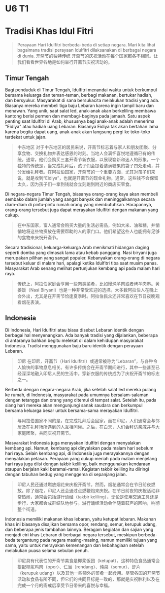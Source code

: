 # U6 T1

# Tradisi Khas Idul Fitri

> Perayaan Hari Idulfitri berbeda-beda di setiap negara. Mari kita lihat bagaimana tradisi perayaan Idulfitri dilaksanakan di berbagai negara di dunia.
> 开斋节的独特传统
> 开斋节的庆祝活动在每个国家都各不相同。让我们看看世界各地是如何举行开斋节庆祝活动的。

## Timur Tengah

Bagi penduduk di Timur Tengah, Idulfitri menandai waktu untuk berkumpul bersama keluarga dan teman-teman, berbagi makanan, bertukar hadiah, dan bersyukur. Masyarakat di sana bersukacita melakukan tradisi yang ada. Biasanya mereka membeli tiga baju Lebaran karena ingin tampil baru dan menawan. Yang unik, saat salat led, anak-anak akan berkeliling membawa kantong berisi permen dan membagi-baginya pada jamaah. Satu aspek penting saat Idulfitri di Arab, khususnya bagi anak-anak adalah menerima "Eidiya" atau hadiah uang Lebaran. Biasanya Eidiya tak akan bertahan lama karena begitu dapat uang, anak-anak akan langsung pergi ke toko-toko terdekat untuk jajan.

> 中东地区
> 对于中东地区的居民来说，开斋节标志着与家人和朋友团聚、分享食物、交换礼物并表达感恩的时刻。当地人会满怀喜悦地遵循已有的传统。通常，他们会购买三套开斋节新衣服，以展现崭新和迷人的形象。一个独特的传统是，当完成礼拜后，孩子们会提着装满糖果的袋子四处走动，并分发给礼拜者。在阿拉伯国家，开斋节的一个重要方面，尤其对孩子们来说，就是收到“Eidiya”，也就是开斋节的现金礼物。通常，这些钱不会保留太久，因为孩子们一拿到钱就会立刻跑到附近的商店买零食。

Di negara-negara Timur Tengah, biasanya orang-orang kaya akan membeli sembako dalam jumlah yang sangat banyak dan meninggalkannya secara diam-diam di pintu-pintu rumah orang yang membutuhkan. Harapannya, orang-orang tersebut juga dapat merayakan Idulfitri dengan makanan yang cukup.

> 在中东国家，富人通常会购买大量的生活必需品，例如大米、油和糖，并悄悄地将这些物资放在需要帮助的人的家门口。他们希望这些人也能拥有足够的食物来庆祝开斋节。

Secara tradisional, keluarga-keluarga Arab menikmati hidangan daging seperti domba yang dimasak lama atau kebab panggang. Nasi biryani juga merupakan pilihan yang sangat populer. Kebanyakan orang-orang di negara tersebut keluar di malam hari, apalagi ketika Idulfitri tiba saat musim panas. Masyarakat Arab senang melihat pertunjukan kembang api pada malam hari raya.

> 传统上，阿拉伯家庭会享用一些肉类菜肴，比如慢炖羊肉或者烤羊肉串。黄姜饭（Nasi Biryani）也是一种非常受欢迎的选择。大多数阿拉伯人在晚上会外出，尤其是在开斋节恰逢夏季时。阿拉伯民众还非常喜欢在节日夜晚观看烟花表演。

## Indonesia

Di Indonesia, Hari Idulfitri atau biasa disebut Lebaran identik dengan berbagai hal menyenangkan. Ada banyak tradisi yang dijalankan, beberapa di antaranya bahkan begitu melekat di dalam kehidupan masyarakat Indonesia. Tradisi menggunakan baju baru identik dengan perayaan Lebaran.

> 印尼
> 在印尼，开斋节（Hari Idulfitri）或通常被称为“Lebaran”，与各种令人愉快的事物息息相关。有许多传统会在开斋节期间进行，其中一些甚至已经深深地融入印尼人民的生活中。穿新衣服的传统成为了庆祝开斋节的标志之一。

Berbeda dengan negara-negara Arab, jika setelah salat led mereka pulang ke rumah, di Indonesia, masyarakat pada umumnya bersalam-salaman dengan tetangga dan orang yang ditemui di tempat salat. Setelah itu, pada siang hari mereka akan mengunjungi sanak saudara dan berkumpul bersama keluarga besar untuk bersama-sama merayakan Idulfitri.

> 与阿拉伯国家不同的是，在完成礼拜后会回家，而在印尼，人们通常会与邻居及在礼拜场所遇到的人互相问候。之后，在白天，人们会拜访亲戚并与大家庭团聚，共同庆祝开斋节。

Masyarakat Indonesia juga merayakan Idulfitri dengan menyalakan kembang api. Namun, kembang api dinyalakan pada malam hari sebelum hari raya. Selain kembang api, di Indonesia juga merayakannya dengan menyalakan petasan. Perayaan yang cukup meriah pada malam menjelang hari raya juga diisi dengan takbir keliling, baik menggunakan kendaraan ataupun berjalan kaki beramai-ramai. Kegiatan takbir keliling itu diiringi dengan tabuhan bedug yang menggema di sepanjang jalan.

> 印尼人民还通过燃放烟花来庆祝开斋节。然而，烟花通常会在节日前夜燃放。除了烟花，印尼人还会通过点燃鞭炮来庆祝。在节日前夜的庆祝活动非常热闹，通常会包括游行诵经（takbir keliling），无论是使用交通工具还是步行，大家都会成群结队地参与。游行诵经活动会伴随着鼓声的回响，响彻整个街道。

Indonesia memiliki makanan khas lebaran, yaitu ketupat lebaran. Makanan khas ini biasanya disajikan bersama opor, rendang, semur, kerupuk udang, dan beberapa jenis tambahan lainnya. Beragam kegiatan dan sajian yang menjadi ciri khas Lebaran di berbagai negara tersebut, meskipun berbeda-beda tergantung pada negara masing-masing, namun memiliki tujuan yang sama, yaitu untuk merayakan kemenangan dan kebahagiaan setelah melakukan puasa selama sebulan penuh.

> 印尼具有代表性的开斋节美食是椰浆饭团（ketupat）。这种特色食品通常会搭配椰浆鸡肉（opor）、仁当（rendang）、炖菜（semur）、虾片（kerupuk udang）以及其他一些额外的菜肴一起食用。尽管各国的开斋节活动和食品有所不同，但它们的共同目标是一致的，那就是庆祝胜利以及在完成一个月的斋戒后享受节日带来的喜悦与幸福。
